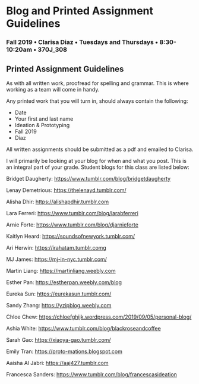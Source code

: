 # Blog and Printed Assignment Guidelines

### Fall 2019 • Clarisa Diaz • Tuesdays and Thursdays • 8:30-10:20am • 370J_308

## Printed Assignment Guidelines

As with all written work, proofread for spelling and grammar. This is where working as a team will come in handy.

Any printed work that you will turn in, should always contain the following:

* Date
* Your first and last name
* Ideation & Prototyping
* Fall 2019
* Diaz

All written assignments should be submitted as a pdf and emailed to Clarisa.


I will primarily be looking at your blog for when and what you post. This is an integral part of your grade.  Student blogs for this class are listed below:


Bridget Daugherty: <a href="https://www.tumblr.com/blog/bridgetdaugherty">https://www.tumblr.com/blog/bridgetdaugherty</a>

Lenay Demetrious: <a href="https://thelenayd.tumblr.com/">https://thelenayd.tumblr.com/</a>

Alisha Dhir: <a href="https://alishapdhir.tumblr.com">https://alishapdhir.tumblr.com</a>

Lara Ferreri: <a href="https://www.tumblr.com/blog/larabferreri">https://www.tumblr.com/blog/larabferreri</a>

Arnie Forte: <a href="https://www.tumblr.com/blog/djarnieforte">https://www.tumblr.com/blog/djarnieforte</a>

Kaitlyn Heard: <a href="">https://soundsofnewyork.tumblr.com/</a>

Ari Herwin: <a href="https://irahatam.tumblr.com">https://irahatam.tumblr.comg</a>

MJ James: <a href="https://mj-in-nyc.tumblr.com/">https://mj-in-nyc.tumblr.com/</a>

Martin Liang: <a href="https://martinliang.weebly.com">https://martinliang.weebly.com</a>

Esther Pan: <a href="https://estherpan.weebly.com/blog">https://estherpan.weebly.com/blog</a>

Eureka Sun: <a href="https://eurekasun.tumblr.com/">https://eurekasun.tumblr.com/</a>

Sandy Zhang: <a href="https://yzipblog.weebly.com">https://yzipblog.weebly.com</a>

Chloe Chew: <a href="https://chloefghijk.wordpress.com/2019/09/05/personal-blog/">https://chloefghijk.wordpress.com/2019/09/05/personal-blog/</a>

Ashia White: <a href="https://www.tumblr.com/blog/blackroseandcoffee">https://www.tumblr.com/blog/blackroseandcoffee</a>

Sarah Gao: <a href="https://xiaoya-gao.tumblr.com/">https://xiaoya-gao.tumblr.com/</a>

Emily Tran: <a href="">https://proto-mations.blogspot.com</a>

Aaisha Al Jabri: <a href="https://aaj427.tumblr.com">https://aaj427.tumblr.com</a>

Francesca Sanders: <a href="https://www.tumblr.com/blog/francescasideation">https://www.tumblr.com/blog/francescasideation</a>

